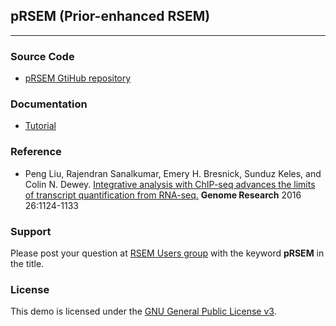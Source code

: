 ## pRSEM (Prior-enhanced RSEM)

-----------------------

### Source Code
- [pRSEM GtiHub repository](https://github.com/pliu55/RSEM/tree/pRSEM)

### Documentation
- [Tutorial](https://github.com/pliu55/pRSEM_demo)

### Reference
- Peng Liu, Rajendran Sanalkumar, Emery H. Bresnick, Sunduz Keles, and Colin N. Dewey. [Integrative analysis with ChIP-seq advances the limits of transcript quantification from RNA-seq.](http://genome.cshlp.org/content/26/8/1124) __Genome Research__ 2016 26:1124-1133

### Support
Please post your question at [RSEM Users group](https://groups.google.com/forum/#!forum/rsem-users) with the keyword __pRSEM__ in the title.  

### License
This demo is licensed under the [GNU General Public License v3](http://www.gnu.org/licenses/gpl-3.0.html).
